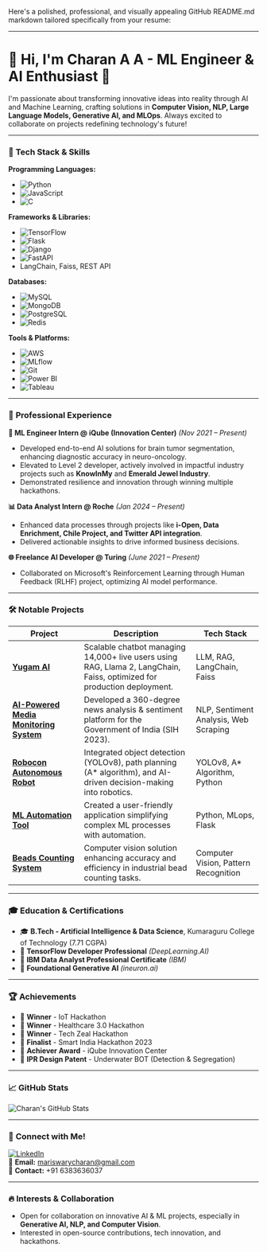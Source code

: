 Here's a polished, professional, and visually appealing GitHub README.md markdown tailored specifically from your resume:

---

# 👋 Hi, I'm Charan A A - ML Engineer & AI Enthusiast 🚀

I'm passionate about transforming innovative ideas into reality through AI and Machine Learning, crafting solutions in **Computer Vision, NLP, Large Language Models, Generative AI, and MLOps**. Always excited to collaborate on projects redefining technology's future!

---

### 🔧 **Tech Stack & Skills**

**Programming Languages:**
- ![Python](https://img.shields.io/badge/Python-3776AB?style=flat&logo=python&logoColor=white)
- ![JavaScript](https://img.shields.io/badge/JavaScript-F7DF1E?style=flat&logo=javascript&logoColor=black)
- ![C](https://img.shields.io/badge/C-A8B9CC?style=flat&logo=c&logoColor=black)

**Frameworks & Libraries:**
- ![TensorFlow](https://img.shields.io/badge/TensorFlow-FF6F00?style=flat&logo=tensorflow&logoColor=white)
- ![Flask](https://img.shields.io/badge/Flask-000000?style=flat&logo=flask&logoColor=white)
- ![Django](https://img.shields.io/badge/Django-092E20?style=flat&logo=django&logoColor=white)
- ![FastAPI](https://img.shields.io/badge/FastAPI-009688?style=flat&logo=fastapi&logoColor=white)
- LangChain, Faiss, REST API

**Databases:**
- ![MySQL](https://img.shields.io/badge/MySQL-4479A1?style=flat&logo=mysql&logoColor=white)
- ![MongoDB](https://img.shields.io/badge/MongoDB-47A248?style=flat&logo=mongodb&logoColor=white)
- ![PostgreSQL](https://img.shields.io/badge/PostgreSQL-336791?style=flat&logo=postgresql&logoColor=white)
- ![Redis](https://img.shields.io/badge/Redis-DC382D?style=flat&logo=redis&logoColor=white)

**Tools & Platforms:**
- ![AWS](https://img.shields.io/badge/AWS-232F3E?style=flat&logo=amazon-aws&logoColor=white)
- ![MLflow](https://img.shields.io/badge/MLflow-0194E2?style=flat&logo=mlflow&logoColor=white)
- ![Git](https://img.shields.io/badge/Git-F05032?style=flat&logo=git&logoColor=white)
- ![Power BI](https://img.shields.io/badge/PowerBI-F2C811?style=flat&logo=powerbi&logoColor=black)
- ![Tableau](https://img.shields.io/badge/Tableau-E97627?style=flat&logo=tableau&logoColor=white)

---

### 💼 **Professional Experience**

**🚀 ML Engineer Intern @ iQube (Innovation Center)** *(Nov 2021 – Present)*
- Developed end-to-end AI solutions for brain tumor segmentation, enhancing diagnostic accuracy in neuro-oncology.
- Elevated to Level 2 developer, actively involved in impactful industry projects such as **KnowInMy** and **Emerald Jewel Industry**.
- Demonstrated resilience and innovation through winning multiple hackathons.

**📊 Data Analyst Intern @ Roche** *(Jan 2024 – Present)*
- Enhanced data processes through projects like **i-Open, Data Enrichment, Chile Project, and Twitter API integration**.
- Delivered actionable insights to drive informed business decisions.

**🌐 Freelance AI Developer @ Turing** *(June 2021 – Present)*
- Collaborated on Microsoft's Reinforcement Learning through Human Feedback (RLHF) project, optimizing AI model performance.

---

### 🛠️ **Notable Projects**

| Project | Description | Tech Stack |
| ------- | ----------- | ---------- |
| [**Yugam AI**](#) | Scalable chatbot managing 14,000+ live users using RAG, Llama 2, LangChain, Faiss, optimized for production deployment. | LLM, RAG, LangChain, Faiss |
| [**AI-Powered Media Monitoring System**](#) | Developed a 360-degree news analysis & sentiment platform for the Government of India (SIH 2023). | NLP, Sentiment Analysis, Web Scraping |
| [**Robocon Autonomous Robot**](#) | Integrated object detection (YOLOv8), path planning (A* algorithm), and AI-driven decision-making into robotics. | YOLOv8, A* Algorithm, Python |
| [**ML Automation Tool**](#) | Created a user-friendly application simplifying complex ML processes with automation. | Python, MLops, Flask |
| [**Beads Counting System**](#) | Computer vision solution enhancing accuracy and efficiency in industrial bead counting tasks. | Computer Vision, Pattern Recognition |

---

### 🎓 **Education & Certifications**

- 🎓 **B.Tech - Artificial Intelligence & Data Science**, Kumaraguru College of Technology (7.71 CGPA)
- 🏅 **TensorFlow Developer Professional** *(DeepLearning.AI)*
- 🏅 **IBM Data Analyst Professional Certificate** *(IBM)*
- 🏅 **Foundational Generative AI** *(ineuron.ai)*

---

### 🏆 **Achievements**

- 🥇 **Winner** - IoT Hackathon
- 🥇 **Winner** - Healthcare 3.0 Hackathon
- 🥇 **Winner** - Tech Zeal Hackathon
- 🏅 **Finalist** - Smart India Hackathon 2023
- 🏅 **Achiever Award** - iQube Innovation Center
- 🔖 **IPR Design Patent** - Underwater BOT (Detection & Segregation)

---

### 📈 **GitHub Stats**
![Charan's GitHub Stats](https://github-readme-stats.vercel.app/api?username=YOUR_GITHUB_USERNAME&show_icons=true&theme=radical)

---

### 💬 **Connect with Me!**

[![LinkedIn](https://img.shields.io/badge/LinkedIn-0077B5?style=flat&logo=linkedin&logoColor=white)](https://www.linkedin.com/in/YOUR_LINKEDIN_PROFILE)  
📧 **Email:** [mariswarycharan@gmail.com](mailto:mariswarycharan@gmail.com)  
📱 **Contact:** +91 6383636037

---

### 🔥 **Interests & Collaboration**

- Open for collaboration on innovative AI & ML projects, especially in **Generative AI, NLP, and Computer Vision**.
- Interested in open-source contributions, tech innovation, and hackathons.
